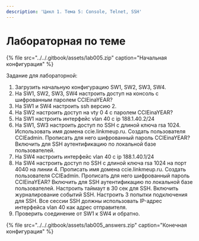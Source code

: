 ```yaml
---
description: 'Цикл 1. Тема 5: Console, Telnet, SSH'
---
```


# Лабораторная по теме

{% file src="../../.gitbook/assets/lab005.zip" caption="Начальная конфигурация" %}

Задание для лабораторной:

1.  Загрузить начальную конфигурацию SW1, SW2, SW3, SW4.
2. На SW1, SW2, SW3, SW4 настроить доступ на консоль с шифрованным паролем CCIEinaYEAR?
3. На  SW1 и SW4 настроить ssh версию 2.
4. На SW2 настроить доступ на vty 0 4 с паролем CCIEinaYEAR?
5. На SW1 настроить интерфейс vlan 40 c ip 188.1.40.2/24
6. На SW1, SW3 настроить доступ по SSH c длиной ключа rsa 1024. Использовать имя домена ccie.linkmeup.ru. Создать пользователя CCIEadmin. Прописать для него шифрованный пароль CCIEinaYEAR? Включить для SSH аутентификацию по локальной базе пользователей.
7. На SW4 настроить интерфейс vlan 40 c ip 188.1.40.1/24
8. На SW4  настроить доступ по SSH c длиной ключа rsa 1024 на порт 4040 на линии 4. Прописать имя домена ccie.linkmeup.ru. Создать пользователя CCIEadmin. Прописать для него шифрованный пароль CCIEinaYEAR? Включить для SSH аутентификацию по локальной базе пользователей. Настроить таймаут в 30 сек для SSH. Включить журналирование событий SSH. Настроить 3 попытки подключения для SSH. Все сессии SSH должны использовать IP-адрес интерфейса vlan 40 как адрес отправителя.
9. Проверить соединение от SW1 к SW4 и обратно.

{% file src="../../.gitbook/assets/lab005\_answers.zip" caption="Конечная конфигурация" %}

